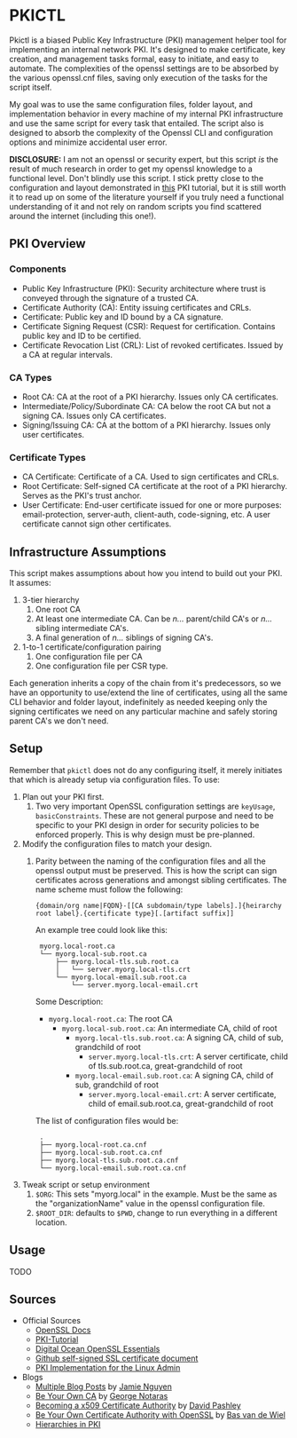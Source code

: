 # PKICTL

Pkictl is a biased Public Key Infrastructure (PKI) management helper tool for
implementing an internal network PKI. It's designed to make certificate, key
creation, and management tasks formal, easy to initiate, and easy to automate.
The complexities of the openssl settings are to be absorbed by the various
openssl.cnf files, saving only execution of the tasks for the script itself.

My goal was to use the same configuration files, folder layout, and
implementation behavior in every machine of my internal PKI infrastructure and
use the same script for every task that entailed. The script also is designed to
absorb the complexity of the Openssl CLI and configuration options and minimize
accidental user error.

**DISCLOSURE:** I am not an openssl or security expert, but this script _is_ the
result of much research in order to get my openssl knowledge to a functional
level. Don't blindly use this script. I stick pretty close to the configuration
and layout demonstrated in [this][pki-tutorial] PKI tutorial, but it is still
worth it to read up on some of the literature yourself if you truly need a
functional understanding of it and not rely on random scripts you find scattered
around the internet (including this one!).

## PKI Overview

### Components

- Public Key Infrastructure (PKI): Security architecture where trust is conveyed
  through the signature of a trusted CA.
- Certificate Authority (CA): Entity issuing certificates and CRLs.
- Certificate: Public key and ID bound by a CA signature.
- Certificate Signing Request (CSR): Request for certification. Contains public
  key and ID to be certified.
- Certificate Revocation List (CRL): List of revoked certificates. Issued by a
  CA at regular intervals.

### CA Types

- Root CA: CA at the root of a PKI hierarchy. Issues only CA certificates.
- Intermediate/Policy/Subordinate CA: CA below the root CA but not a signing CA.
  Issues only CA certificates.
- Signing/Issuing CA: CA at the bottom of a PKI hierarchy. Issues only user
  certificates.

### Certificate Types

- CA Certificate: Certificate of a CA. Used to sign certificates and CRLs.
- Root Certificate: Self-signed CA certificate at the root of a PKI hierarchy.
  Serves as the PKI's trust anchor.
- User Certificate: End-user certificate issued for one or more purposes:
  email-protection, server-auth, client-auth, code-signing, etc.  A user
  certificate cannot sign other certificates.

## Infrastructure Assumptions

This script makes assumptions about how you intend to build out your PKI. It
assumes:

1. 3-tier hierarchy
    1. One root CA
    2. At least one intermediate CA. Can be _n..._ parent/child
    CA's or _n..._ sibling intermediate CA's.
    3. A final generation of _n..._ siblings of signing CA's.
2. 1-to-1 certificate/configuration pairing
    1. One configuration file per CA
    2. One configuration file per CSR type.

Each generation inherits a copy of the chain from it's predecessors, so we have
an opportunity to use/extend the line of certificates, using all the same CLI
behavior and folder layout, indefinitely as needed keeping only the signing
certificates we need on any particular machine and safely storing parent CA's we
don't need.

## Setup

Remember that `pkictl` does not do any configuring itself, it merely initiates
that which is already setup via configuration files. To use:

1. Plan out your PKI first.
    1. Two very important OpenSSL configuration settings are `keyUsage`,
       `basicConstraints`. These are not general purpose and need to be specific
       to your PKI design in order for security policies to be enforced
       properly. This is why design must be pre-planned.
2. Modify the configuration files to match your design.
    1. Parity between the naming of the configuration files and all the openssl
       output must be preserved. This is how the script can sign certificates
       across generations and amongst sibling certificates. The name scheme must
       follow the following:

        `{domain/org name|FQDN}-[[CA subdomain/type labels].]{heirarchy root label}.{certificate type}[.[artifact suffix]]`

        An example tree could look like this:

            myorg.local-root.ca
            └── myorg.local-sub.root.ca
                ├── myorg.local-tls.sub.root.ca
                │   └── server.myorg.local-tls.crt
                └── myorg.local-email.sub.root.ca
                    └── server.myorg.local-email.crt

        Some Description:

        * `myorg.local-root.ca`: The root CA
            * `myorg.local-sub.root.ca`: An intermediate CA, child of root
                * `myorg.local-tls.sub.root.ca`: A signing CA, child of sub,
                  grandchild of root
                    * `server.myorg.local-tls.crt`: A server certificate, child of
                      tls.sub.root.ca, great-grandchild of root
                * `myorg.local-email.sub.root.ca`: A signing CA, child of sub,
                  grandchild of root
                    * `server.myorg.local-email.crt`: A server certificate, child of
                      email.sub.root.ca, great-grandchild of root

        The list of configuration files would be:

            .
            ├── myorg.local-root.ca.cnf 
            ├── myorg.local-sub.root.ca.cnf 
            ├── myorg.local-tls.sub.root.ca.cnf  
            └── myorg.local-email.sub.root.ca.cnf
            
3. Tweak script or setup environment
    1. `$ORG`: This sets "myorg.local" in the example. Must be the same as
       the "organizationName" value in the openssl configuration file.
    2. `$ROOT_DIR`: defaults to `$PWD`, change to run everything in a different
       location.

## Usage

TODO

## Sources

* Official Sources
    * [OpenSSL Docs](https://www.openssl.org/docs/)
    * [PKI-Tutorial][pki-tutorial]
    * [Digital Ocean OpenSSL Essentials](https://www.digitalocean.com/community/tutorials/openssl-essentials-working-with-ssl-certificates-private-keys-and-csrs)
    * [Github self-signed SSL certificate document](https://help.github.com/enterprise/11.10.340/admin/articles/using-self-signed-ssl-certificates)
    * [PKI Implementation for the Linux Admin](http://www.linux.com/community/blogs/133-general-linux/742528-pki-implementation-for-the-linux-admin)
* Blogs
    * [Multiple Blog Posts](https://jamielinux.com/blog/category/CA/) by
      [Jamie Nguyen](https://jamielinux.com/about/)
    * [Be Your Own CA](http://www.g-loaded.eu/2005/11/10/be-your-own-ca/) by
      [George Notaras](http://www.g-loaded.eu/author/gnotaras/)
    * [Becoming a x509 Certificate Authority](http://www.davidpashley.com/articles/becoming-a-x-509-certificate-authority/)
      by [David Pashley](http://www.davidpashley.com/)
    * [Be Your Own Certificate Authority with OpenSSL](http://www.area536.com/projects/be-your-own-certificate-authority-with-openssl/)
      by [Bas van de Wiel](http://www.area536.com/home/)
    * [Hierarchies in PKI](http://networklore.com/hierarchies-in-pki/)

[pki-tutorial]: http://pki-tutorial.readthedocs.org/en/latest/index.html
